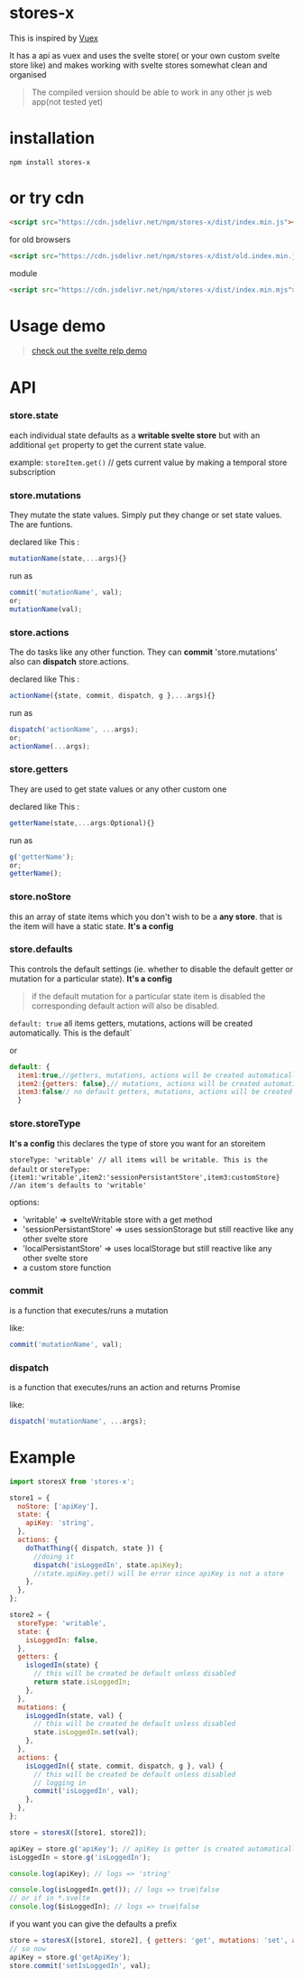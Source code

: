 # stores-x

This is inspired by [Vuex](https://github.com/vuejs/vuex)

It has a api as vuex and uses the svelte store( or your own custom svelte store like) and makes working with svelte stores somewhat clean and organised

> The compiled version should be able to work in any other js web app(not tested yet)

# installation

`npm install stores-x`

# or try cdn

```html
<script src="https://cdn.jsdelivr.net/npm/stores-x/dist/index.min.js"><script>
```

for old browsers

```html
<script src="https://cdn.jsdelivr.net/npm/stores-x/dist/old.index.min.js"><script>
```

module

```html
<script src="https://cdn.jsdelivr.net/npm/stores-x/dist/index.min.mjs"><script>
```

# Usage demo

> [check out the svelte relp demo](https://svelte.dev/repl/3916c946d06e4289b28992ea625c5092?version=3.31.0)

# API

### store.state

each individual state defaults as a **writable svelte store** but with an additional `get` property to get the current state value.

example: `storeItem.get()` // gets current value by making a temporal store subscription

### store.mutations

They mutate the state values. Simply put they change or set state values. The are funtions.

declared like This :

```javascript
mutationName(state,...args){}
```

run as

```javascript
commit('mutationName', val);
or;
mutationName(val);
```

### store.actions

The do tasks like any other function. They can **commit** 'store.mutations' also can **dispatch** store.actions.

declared like This :

```javascript
actionName({state, commit, dispatch, g },...args){}
```

run as

```javascript
dispatch('actionName', ...args);
or;
actionName(...args);
```

### store.getters

They are used to get state values or any other custom one

declared like This :

```javascript
getterName(state,...args:Optional){}
```

run as

```javascript
g('getterName');
or;
getterName();
```

### store.noStore

this an array of state items which you don't wish to be a **any store**. that is the item will have a static state. **It's a config**

### store.defaults

This controls the default settings (ie. whether to disable the default getter or mutation for a particular state). **It's a config**

> if the default mutation for a particular state item is disabled the corresponding default action will also be disabled.

`default: true`
all items getters, mutations, actions will be created automatically. This is the default`

or

```js
default: {
  item1:true,//getters, mutations, actions will be created automatically
  item2:{getters: false},// mutations, actions will be created automatically
  item3:false// no default getters, mutations, actions will be created
  }
```

### store.storeType

**It's a config**
this declares the type of store you want for an storeitem

`storeType: 'writable' // all items will be writable. This is the default` or
`storeType: {item1:'writable',item2:'sessionPersistantStore',item3:customStore} //an item's defaults to 'writable'`

options:

- 'writable' => svelteWritable store with a get method
- 'sessionPersistantStore' => uses sessionStorage but still reactive like any other svelte store
- 'localPersistantStore' => uses localStorage but still reactive like any other svelte store
- a custom store function

### commit

is a function that executes/runs a mutation

like:

```javascript
commit('mutationName', val);
```

### dispatch

is a function that executes/runs an action and returns Promise

like:

```javascript
dispatch('mutationName', ...args);
```

# Example

```javascript
import storesX from 'stores-x';

store1 = {
  noStore: ['apiKey'],
  state: {
    apiKey: 'string',
  },
  actions: {
    doThatThing({ dispatch, state }) {
      //doing it
      dispatch('isLoggedIn', state.apiKey);
      //state.apiKey.get() will be error since apiKey is not a store
    },
  },
};

store2 = {
  storeType: 'writable',
  state: {
    isLoggedIn: false,
  },
  getters: {
    islogedIn(state) {
      // this will be created be default unless disabled
      return state.isLoggedIn;
    },
  },
  mutations: {
    isLoggedIn(state, val) {
      // this will be created be default unless disabled
      state.isLoggedIn.set(val);
    },
  },
  actions: {
    isLoggedIn({ state, commit, dispatch, g }, val) {
      // this will be created be default unless disabled
      // logging in
      commit('isLoggedIn', val);
    },
  },
};

store = storesX([store1, store2]);

apiKey = store.g('apiKey'); // apiKey is getter is created automatically by default
isLoggedIn = store.g('isLoggedIn');

console.log(apiKey); // logs => 'string'

console.log(isLoggedIn.get()); // logs => true|false
// or if in *.svelte
console.log($isLoggedIn); // logs => true|false
```

if you want you can give the defaults a prefix

```javascript
store = storesX([store1, store2], { getters: 'get', mutations: 'set', actions: 'set' });
// so now
apiKey = store.g('getApiKey');
store.commit('setIsLoggedIn', val);
```
